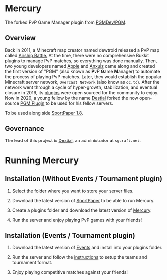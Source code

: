Mercury
======

The forked PvP Game Manager plugin from [PGMDev/PGM](https://github.com/PGMDev/PGM).

Overview
--------

Back in 2011, a Minecraft map creator named dewtroid released a PvP map called [Airship Battle.](https://www.youtube.com/watch?v=3dLo8ytygWs) At the time, there were no comprehensive Bukkit plugins to manage PvP matches, so everything was done manually. Then, two young developers named [Apple](https://github.com/tonybruess) and [Anxuiz](https://github.com/anxuiz) came along and created the first version of "PGM" (also known as **P**vP **G**ame **M**anager) to automate the process of playing PvP matches. Later, they would establish the popular Minecraft server network, `Overcast Network` (also know as `oc.tc`). After the network went through a cycle of hyper-growth, stabilization, and eventual closure in 2016, its [plugins](https://github.com/OvercastNetwork/ProjectAres) were open sourced for the community to enjoy. Now in 2020, a young fellow by the name [Destial](https://github.com/destial) forked the now open-source [PGM Plugin](https://github.com/PGMDev/pgm) to be used for his fellow servers.

To be used along side [SportPaper 1.8](https://github.com/Electroid/SportPaper).

Governance
----------

The lead of this project is [Destial](https://github.com/destial), an administrator at `sgcraft.net`.

Running Mercury
=======

Installation (Without Events / Tournament plugin)
------------

1. Select the folder where you want to store your server files.

2. Download the latest version of [SportPaper](https://github.com/destial/Mercury/releases/download/v1.0.0/sportpaper.jar) to be able to run Mercury.

3. Create a plugins folder and download the latest version of [Mercury](https://github.com/destial/Mercury/releases/download/v1.0.0/Mercury.jar).

4. Run the server and enjoy playing PvP games with your friends!

Installation (Events / Tournament plugin)
------------

1. Download the latest version of [Events](https://github.com/destial/Mercury/releases/download/v1.0.0/Events.jar) and install into your plugins folder.

2. Run the server and follow the [instructions](https://github.com/destial/Events) to setup the teams and tournament format.

3. Enjoy playing competitive matches against your friends!
